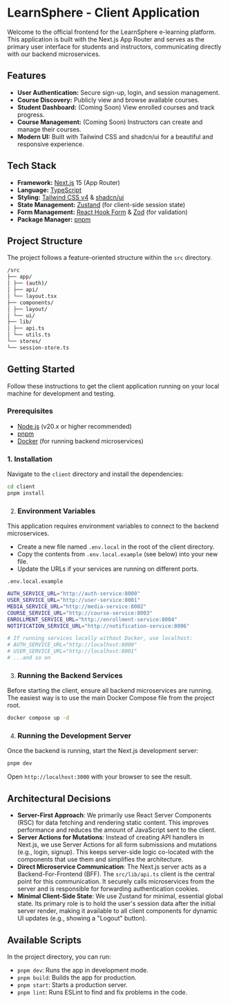 # LearnSphere - Client Application

Welcome to the official frontend for the LearnSphere e-learning platform. This application is built with the Next.js App Router and serves as the primary user interface for students and instructors, communicating directly with our backend microservices.

## Features

- **User Authentication:** Secure sign-up, login, and session management.
- **Course Discovery:** Publicly view and browse available courses.
- **Student Dashboard:** (Coming Soon) View enrolled courses and track progress.
- **Course Management:** (Coming Soon) Instructors can create and manage their courses.
- **Modern UI:** Built with Tailwind CSS and shadcn/ui for a beautiful and responsive experience.

## Tech Stack

- **Framework:** [Next.js](https://nextjs.org/) 15 (App Router)
- **Language:** [TypeScript](https://www.typescriptlang.org/)
- **Styling:** [Tailwind CSS v4](https://tailwindcss.com/) & [shadcn/ui](https://ui.shadcn.com/)
- **State Management:** [Zustand](https://github.com/pmndrs/zustand) (for client-side session state)
- **Form Management:** [React Hook Form](https://react-hook-form.com/) & [Zod](https://zod.dev/) (for validation)
- **Package Manager:** [pnpm](https://pnpm.io/)

## Project Structure

The project follows a feature-oriented structure within the `src` directory.

```bash
/src
├── app/
│ ├── (auth)/
│ ├── api/
│ └── layout.tsx
├── components/
│ ├── layout/
│ └── ui/
├── lib/
│ ├── api.ts
│ └── utils.ts
└── stores/
└── session-store.ts
```

## Getting Started

Follow these instructions to get the client application running on your local machine for development and testing.

### Prerequisites

- [Node.js](https://nodejs.org/) (v20.x or higher recommended)
- [pnpm](https://pnpm.io/installation)
- [Docker](https://www.docker.com/products/docker-desktop/) (for running backend microservices)

### 1. Installation

Navigate to the `client` directory and install the dependencies:

```bash
cd client
pnpm install
```

2. ### Environment Variables

This application requires environment variables to connect to the backend microservices.

- Create a new file named `.env.local` in the root of the client directory.
- Copy the contents from `.env.local.example` (see below) into your new file.
- Update the URLs if your services are running on different ports.

`.env.local.example`

```sh
AUTH_SERVICE_URL="http://auth-service:8000"
USER_SERVICE_URL="http://user-service:8001"
MEDIA_SERVICE_URL="http://media-service:8002"
COURSE_SERVICE_URL="http://course-service:8003"
ENROLLMENT_SERVICE_URL="http://enrollment-service:8004"
NOTIFICATION_SERVICE_URL="http://notification-service:8006"

# If running services locally without Docker, use localhost:
# AUTH_SERVICE_URL="http://localhost:8000"
# USER_SERVICE_URL="http://localhost:8001"
# ...and so on
```

3. ### Running the Backend Services

Before starting the client, ensure all backend microservices are running. The easiest way is to use the main Docker Compose file from the project root.

```bash
docker compose up -d
```

4. ### Running the Development Server

Once the backend is running, start the Next.js development server:

```bash
pnpm dev
```

Open `http://localhost:3000` with your browser to see the result.

## Architectural Decisions

- **Server-First Approach**: We primarily use React Server Components (RSC) for data fetching and rendering static content. This improves performance and reduces the amount of JavaScript sent to the client.
- **Server Actions for Mutations**: Instead of creating API handlers in Next.js, we use Server Actions for all form submissions and mutations (e.g., login, signup). This keeps server-side logic co-located with the components that use them and simplifies the architecture.
- **Direct Microservice Communication**: The Next.js server acts as a Backend-For-Frontend (BFF). The `src/lib/api.ts` client is the central point for this communication. It securely calls microservices from the server and is responsible for forwarding authentication cookies.
- **Minimal Client-Side State**: We use Zustand for minimal, essential global state. Its primary role is to hold the user's session data after the initial server render, making it available to all client components for dynamic UI updates (e.g., showing a "Logout" button).

## Available Scripts

In the project directory, you can run:

- `pnpm dev`: Runs the app in development mode.
- `pnpm build`: Builds the app for production.
- `pnpm start`: Starts a production server.
- `pnpm lint`: Runs ESLint to find and fix problems in the code.
